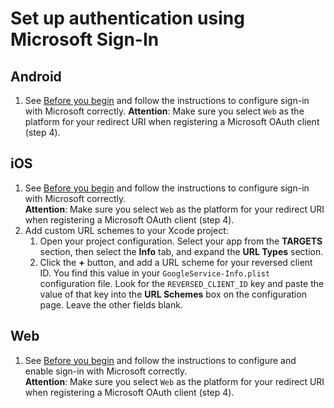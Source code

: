 # Set up authentication using Microsoft Sign-In

## Android

1. See [Before you begin](https://firebase.google.com/docs/auth/android/microsoft-oauth#before_you_begin) and follow the instructions to configure sign-in with Microsoft correctly.
**Attention**: Make sure you select `Web` as the platform for your redirect URI when registering a Microsoft OAuth client (step 4).

## iOS

1. See [Before you begin](https://firebase.google.com/docs/auth/ios/microsoft-oauth#before_you_begin) and follow the instructions to configure sign-in with Microsoft correctly.  
**Attention**: Make sure you select `Web` as the platform for your redirect URI when registering a Microsoft OAuth client (step 4).
1. Add custom URL schemes to your Xcode project:
   1. Open your project configuration.
      Select your app from the **TARGETS** section, then select the **Info** tab, and expand the **URL Types** section.
   1. Click the **+** button, and add a URL scheme for your reversed client ID.
      You find this value in your `GoogleService-Info.plist` configuration file.
      Look for the `REVERSED_CLIENT_ID` key and paste the value of that key into the **URL Schemes** box on the configuration page.
      Leave the other fields blank.

## Web

1. See [Before you begin](https://firebase.google.com/docs/auth/web/microsoft-oauth#before_you_begin) and follow the instructions to configure and enable sign-in with Microsoft correctly.  
**Attention**: Make sure you select `Web` as the platform for your redirect URI when registering a Microsoft OAuth client (step 4).
